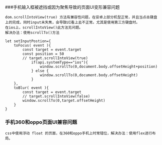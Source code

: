 ###手机输入框被遮挡或因为聚焦导致的页面UI变形兼容问题

    dom.scrollIntoView(true) 方法有兼容性问题，在安卓上部分机型正常，并且当点击键盘上的完成，同时input未失焦，会导致UI看上去不正常。尤其是使用第三方键盘时。
    在ios上，scrollIntoView()此方法无问题。
    解决办法：使用scrollTo()方法

    let setInputPostion={
        toFocus( event ){
            const target = event.target
            const position = 50
            // target.scrollIntoView(true)
                if(api.systemType=="ios"){
                    window.scrollTo(0,document.body.offsetHeight+position)
                } else {
                    window.scrollTo(0,document.body.offsetHeight)
                }
        },
        toBlur( event ){
            const target = event.target
            // target.scrollIntoView(false)
            window.scrollTo(0,target.offsetHeight)
        }
    }

### 手机360和oppo页面UI兼容问题

    css中使用浮动 float 的页面，在360和oppo手机上时常错位，解决办法：使用flex进行布局。